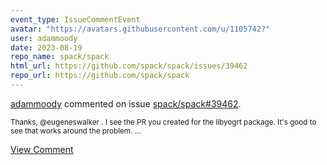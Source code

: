 ```yaml
---
event_type: IssueCommentEvent
avatar: "https://avatars.githubusercontent.com/u/1105742?"
user: adammoody
date: 2023-08-19
repo_name: spack/spack
html_url: https://github.com/spack/spack/issues/39462
repo_url: https://github.com/spack/spack
---
```


<a href='https://github.com/adammoody' target='_blank'>adammoody</a> commented on issue <a href='https://github.com/spack/spack/issues/39462' target='_blank'>spack/spack#39462</a>.

<small>Thanks, @eugeneswalker .  I see the PR you created for the libyogrt package.  It's good to see that works around the problem....</small>

<a href='https://github.com/spack/spack/issues/39462' target='_blank'>View Comment</a>